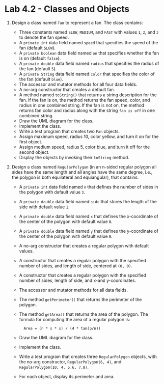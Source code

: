 Lab 4.2 - Classes and Objects
=============================

1. Design a class named `Fan` to represent a fan. The class contains:
    * Three constants named `SLOW`, `MEDIUM`, and `FAST`
      with values `1`, `2`, and `3` to denote the fan speed.
    * A `private int` data field named `speed`
      that specifies the speed of the fan (default `SLOW`).
    * A `private boolean` data field named `on`
      that specifies whether the fan is on (default `false`).
    * A `private double` data field named `radius`
      that specifies the radius of the fan (default `5`).
    * A `private String` data field named `color`
      that specifies the color of the fan (default `blue`).
    * The accessor and mutator methods for all four data fields.
    * A no-arg constructor that creates a default fan.
    * A method named `toString()` that returns a string description for the fan.
      If the fan is on, the method returns the fan speed, color, and radius in
      one combined string. If the fan is not on, the method returns fan color
      and radius along with the string `fan is off` in one combined string.
    * Draw the UML diagram for the class.
    * Implement the class.
    * Write a test program that creates two `Fan` objects.
    * Assign maximum speed, radius 10, color yellow, and turn it on
      for the first object.
    * Assign medium speed, radius 5, color blue, and turn it off
      for the second object.
    * Display the objects by invoking their `toString` method.

2. Design a class named `RegularPolygon` (in an n-sided regular polygon all
   sides have the same length and all angles have the same degree, i.e., the
   polygon is both equilateral and equiangular), that contains:
    * A `private int` data field named `n` that defines the number of sides in
      the polygon with default value `3`.
    * A `private double` data field named `side` that stores the length of the
      side with default value `1`.
    * A `private double` data field named `x` that defines the x-coordinate of
      the center of the polygon with default value `0`.
    * A `private double` data field named `y` that defines the y-coordinate of
      the center of the polygon with default value `0`.
    * A no-arg constructor that creates a regular polygon with default values.
    * A constructor that creates a regular polygon with the specified number of
      sides, and length of side, centered at `(0, 0)`.
    * A constructor that creates a regular polygon with the specified number of
      sides, length of side, and x-and y-coordinates.
    * The accessor and mutator methods for all data fields.
    * The method `getPerimeter()` that returns the perimeter of the polygon.
    * The method `getArea()` that returns the area of the polygon.
      The formula for computing the area of a regular polygon is:

            Area = (n * s * s) / (4 * tan(p/n))
    * Draw the UML diagram for the class.
    * Implement the class.
    * Write a test program that creates three `RegularPolygon` objects,
      with the no-arg constructor, `RegularPolygon(6, 4)`,
      and `RegularPolygon(10, 4, 5.6, 7.8)`.
    * For each object, display its perimeter and area.
